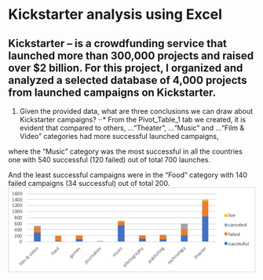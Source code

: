 # Kickstarter analysis using Excel

Kickstarter – is a crowdfunding service that launched more than 300,000 projects and raised over $2 billion.
For this project, I organized and analyzed a selected database of 4,000 projects from launched campaigns on Kickstarter.
---

1.	Given the provided data, what are three conclusions we can draw about Kickstarter campaigns?
⋅⋅* From the Pivot_Table_1 tab we created, it is evident that compared to others, 
...“Theater”, 
...“Music” and 
...“Film & Video” 
categories had more successful launched campaigns,

where the “Music” category was the most successful in all the countries one with 540 successful (120 failed) out of total 700 launches.

And the least successful campaigns were in the “Food” category with 140 failed campaigns (34 successful) out of total 200.
![Screenshot](image/Picture1.png)


